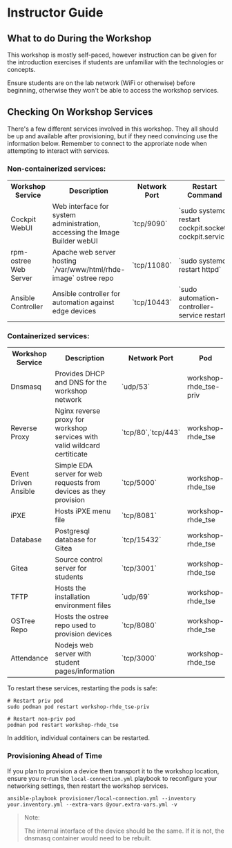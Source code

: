 # Instructor Guide

## What to do During the Workshop
This workshop is mostly self-paced, however instruction can be given for the introduction exercises if students are unfamiliar with the technologies or concepts.

Ensure students are on the lab network (WiFi or otherwise) before beginning, otherwise they won't be able to access the workshop services.

## Checking On Workshop Services
There's a few different services involved in this workshop. They all should be up and available after provisioning, but if they need convincing use the information below. Remember to connect to the approriate node when attempting to interact with services.

### Non-containerized services:
<table>
  <tr>
    <th>Workshop Service</th>
    <th>Description</th>
    <th>Network Port</th>
    <th>Restart Command</th>
  </tr>
  <tr>
    <td>Cockpit WebUI</td>
    <td>Web interface for system administration, accessing the Image Builder webUI</td>
    <td>`tcp/9090`</td>
    <td>`sudo systemctl restart cockpit.socket cockpit.service`</td>
  </tr>
  <tr>
    <td>rpm-ostree Web Server</td>
    <td>Apache web server hosting `/var/www/html/rhde-image` ostree repo</td>
    <td>`tcp/11080`</td>
    <td>`sudo systemctl restart httpd`</td>
  </tr>
  <tr>
    <td>Ansible Controller</td>
    <td>Ansible controller for automation against edge devices</td>
    <td>`tcp/10443`</td>
    <td>`sudo automation-controller-service restart`</td>
  </tr>
</table>

### Containerized services:
<table>
  <tr>
    <th>Workshop Service</th>
    <th>Description</th>
    <th>Network Port</th>
    <th>Pod</th>
  </tr>
  <tr>
    <td>Dnsmasq</td>
    <td>Provides DHCP and DNS for the workshop network</td>
    <td>`udp/53`</td>
    <td>workshop-rhde_tse-priv</td>
  </tr>
  <tr>
    <td>Reverse Proxy</td>
    <td>Nginx reverse proxy for workshop services with valid wildcard certiticate</td>
    <td>`tcp/80`,`tcp/443`</td>
    <td>workshop-rhde_tse</td>
  </tr>
  <tr>
    <td>Event Driven Ansible</td>
    <td>Simple EDA server for web requests from devices as they provision</td>
    <td>`tcp/5000`</td>
    <td>workshop-rhde_tse</td>
  </tr>
  <tr>
    <td>iPXE</td>
    <td>Hosts iPXE menu file</td>
    <td>`tcp/8081`</td>
    <td>workshop-rhde_tse</td>
  </tr>
  <tr>
    <td>Database</td>
    <td>Postgresql database for Gitea</td>
    <td>`tcp/15432`</td>
    <td>workshop-rhde_tse</td>
  </tr>
  <tr>
    <td>Gitea</td>
    <td>Source control server for students</td>
    <td>`tcp/3001`</td>
    <td>workshop-rhde_tse</td>
  </tr>
  <tr>
    <td>TFTP</td>
    <td>Hosts the installation environment files</td>
    <td>`udp/69`</td>
    <td>workshop-rhde_tse</td>
  </tr>
  <tr>
    <td>OSTree Repo</td>
    <td>Hosts the ostree repo used to provision devices</td>
    <td>`tcp/8080`</td>
    <td>workshop-rhde_tse</td>
  </tr>
  <tr>
    <td>Attendance</td>
    <td>Nodejs web server with student pages/information</td>
    <td>`tcp/3000`</td>
    <td>workshop-rhde_tse</td>
  </tr>
</table>

To restart these services, restarting the pods is safe:
```
# Restart priv pod
sudo podman pod restart workshop-rhde_tse-priv

# Restart non-priv pod
podman pod restart workshop-rhde_tse
```

In addition, individual containers can be restarted.

### Provisioning Ahead of Time

If you plan to provision a device then transport it to the workshop location, ensure you re-run the `local-connection.yml` playbook to reconfigure your networking settings, then restart the workshop services.

```
ansible-playbook provisioner/local-connection.yml --inventory your.inventory.yml --extra-vars @your.extra-vars.yml -v
```

> Note:
>
> The internal interface of the device should be the same. If it is not, the dnsmasq container would need to be rebuilt.
